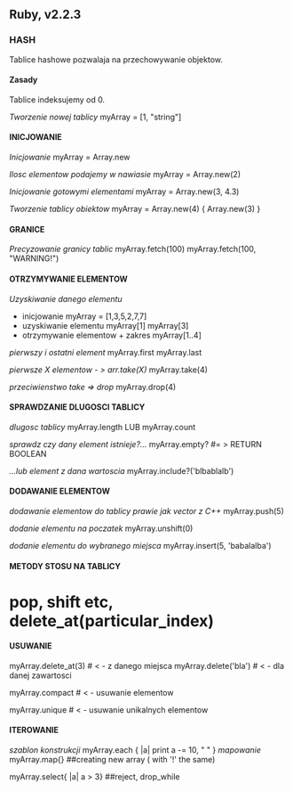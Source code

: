 ## Ruby, v2.2.3

### HASH
Tablice hashowe pozwalaja na przechowywanie objektow.

#### Zasady
Tablice indeksujemy od 0.

*Tworzenie nowej tablicy*
  myArray = [1, "string"]

#### INICJOWANIE

*Inicjowanie*
  myArray = Array.new

*Ilosc elementow podajemy w nawiasie*
  myArray = Array.new(2)

*Inicjowanie gotowymi elementami*
  myArray = Array.new(3, 4.3)

*Tworzenie tablicy obiektow*
  myArray = Array.new(4) { Array.new(3) }

#### GRANICE

*Precyzowanie granicy tablic*
  myArray.fetch(100)
  myArray.fetch(100, "WARNING!")

#### OTRZYMYWANIE ELEMENTOW

*Uzyskiwanie danego elementu*
  * inicjowanie
    myArray = [1,3,5,2,7,7]
  * uzyskiwanie elementu
    myArray[1]
    myArray[3]
  * otrzymywanie elementow + zakres
    myArray[1..4]

*pierwszy i ostatni element*
  myArray.first
  myArray.last

*pierwsze X elementow - > arr.take(X)*
  myArray.take(4)

*przeciwienstwo take => drop*
  myArray.drop(4)

#### SPRAWDZANIE DLUGOSCI TABLICY

*dlugosc tablicy*
  myArray.length LUB myArray.count

*sprawdz czy dany element istnieje?...*
  myArray.empty?  #= > RETURN BOOLEAN

*...lub element z dana wartoscia*
  myArray.include?('blbablalb')

#### DODAWANIE ELEMENTOW

*dodawanie elementow do tablicy prawie jak vector z C++*
  myArray.push(5)

*dodanie elementu na poczatek*
  myArray.unshift(0)

*dodanie elementu do wybranego miejsca*
  myArray.insert(5, 'babalalba')

#### METODY STOSU NA TABLICY

 # pop, shift etc, delete_at(particular_index)

#### USUWANIE

  myArray.delete_at(3) # < - z danego miejsca
  myArray.delete('bla') # < - dla danej zawartosci

  myArray.compact # < - usuwanie elementow

  myArray.unique # < - usuwanie unikalnych elementow

#### ITEROWANIE

*szablon konstrukcji*
  myArray.each { |a| print a -= 10, " " }
*mapowanie*
  myArray.map{} ##creating new array ( with '!' the same)

  myArray.select{ |a| a > 3} ##reject, drop_while
  
